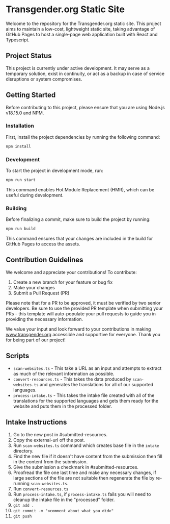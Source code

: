 # Transgender.org Static Site

Welcome to the repository for the Transgender.org static site. This project aims to maintain a low-cost, lightweight static site, taking advantage of GitHub Pages to host a single-page web application built with React and Typescript.

## Project Status

This project is currently under active development. It may serve as a temporary solution, exist in continuity, or act as a backup in case of service disruptions or system compromises.

## Getting Started

Before contributing to this project, please ensure that you are using Node.js v18.15.0 and NPM.

### Installation

First, install the project dependencies by running the following command:

```bash
npm install
```

### Development

To start the project in development mode, run:

```bash
npm run start
```

This command enables Hot Module Replacement (HMR), which can be useful during development.

### Building

Before finalizing a commit, make sure to build the project by running:

```bash
npm run build
```

This command ensures that your changes are included in the build for GitHub Pages to access the assets.

## Contribution Guidelines

We welcome and appreciate your contributions! To contribute:

1. Create a new branch for your feature or bug fix
2. Make your changes
3. Submit a Pull Request (PR)

Please note that for a PR to be approved, it must be verified by two senior developers. Be sure to use the provided PR template when submitting your PRs - this template will auto-populate your pull requests to guide you in providing the necessary information.

We value your input and look forward to your contributions in making www.transgender.org accessible and supportive for everyone. Thank you for being part of our project!

## Scripts
* `scan-websites.ts` - This take a URL as an input and attempts to extract as much of the relevant information as possible.
* `convert-resources.ts` - This takes the data produced by `scan-websites.ts` and generates the translations for all of our supported languages.
* `process-intake.ts` - This takes the intake file created with all of the translations for the supported languages and gets them ready for the website and puts them in the processed folder.

## Intake Instructions
1. Go to the new post in #submitted-resources.
2. Copy the external-url off the post.
3. Run `scan-websites.ts` command which creates base file in the `intake` directory.
4. Find the new file if it doesn't have content from the submission then fill in the content from the submission.
5. Give the submission a checkmark in #submitted-resources.
6. Proofread the file one last time and make any necessary changes, if large sections of the file are not suitable then regenerate the file by re-running `scan-websites.ts`.
6. Run `convert-resources.ts`
7. Run `process-intake.ts`, if `process-intake.ts` fails you will need to cleanup the intake file in the "processed" folder.
8. `git add .`
9. `git commit -m "<comment about what you did>"`
10. `git push`